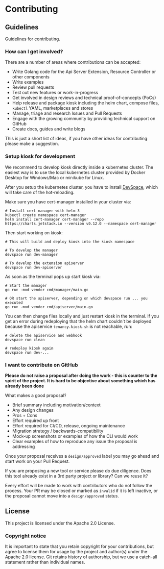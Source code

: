 # Contributing

## Guidelines

Guidelines for contributing.

### How can I get involved?

There are a number of areas where contributions can be accepted:

- Write Golang code for the Api Server Extension, Resource Controller or other components
- Write examples
- Review pull requests
- Test out new features or work-in-progress
- Get involved in design reviews and technical proof-of-concepts (PoCs)
- Help release and package kiosk including the helm chart, compose files, `kubectl` YAML, marketplaces and stores
- Manage, triage and research Issues and Pull Requests
- Engage with the growing community by providing technical support on GitHub
- Create docs, guides and write blogs

This is just a short list of ideas, if you have other ideas for contributing please make a suggestion.

### Setup kiosk for development

We recommend to develop kiosk directly inside a kubernetes cluster. The easiest way is to use the local kubernetes cluster provided by Docker Desktop for Windows/Mac or minikube for Linux.

After you setup the kubernetes cluster, you have to install [DevSpace](https://github.com/devspace-cloud/devspace), which will take care of the hot-reloading.

Make sure you have cert-manager installed in your cluster via:

```
# Install cert manager with helm 3
kubectl create namespace cert-manager
helm install cert-manager cert-manager --repo https://charts.jetstack.io --version v0.12.0 --namespace cert-manager
```

Then start working on kiosk:

```
# This will build and deploy kiosk into the kiosk namespace

# To develop the manager
devspace run dev-manager

# To develop the extension apiserver
devspace run dev-apiserver
```

As soon as the terminal pops up start kiosk via:

```
# Start the manager
go run -mod vendor cmd/manager/main.go

# OR start the apiserver, depending on which devspace run ... you executed
go run -mod vendor cmd/apiserver/main.go
```

You can then change files locally and just restart kiosk in the terminal. If you get an error during redeploying that the helm chart couldn't be deployed because the apiservice `tenancy.kiosk.sh` is not reachable, run:

```
# delete the apiservice and webhook
devspace run clean

# redeploy kiosk again
devspace run dev-...
```

### I want to contribute on GitHub

**Please do not raise a proposal after doing the work - this is counter to the spirit of the project. It is hard to be objective about something which has already been done**

What makes a good proposal?

- Brief summary including motivation/context
- Any design changes
- Pros + Cons
- Effort required up front
- Effort required for CI/CD, release, ongoing maintenance
- Migration strategy / backwards-compatibility
- Mock-up screenshots or examples of how the CLI would work
- Clear examples of how to reproduce any issue the proposal is addressing

Once your proposal receives a `design/approved` label you may go ahead and start work on your Pull Request.

If you are proposing a new tool or service please do due diligence. Does this tool already exist in a 3rd party project or library? Can we reuse it?

Every effort will be made to work with contributors who do not follow the process. Your PR may be closed or marked as `invalid` if it is left inactive, or the proposal cannot move into a `design/approved` status.

## License

This project is licensed under the Apache 2.0 License.

### Copyright notice

It is important to state that you retain copyright for your contributions, but agree to license them for usage by the project and author(s) under the Apache 2.0 license. Git retains history of authorship, but we use a catch-all statement rather than individual names.
